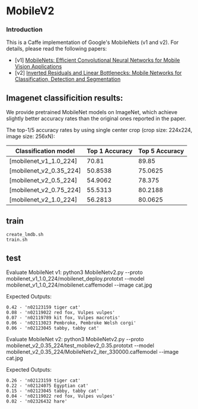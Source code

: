 
# MobileV2


### Introduction

This is a Caffe implementation of Google's MobileNets (v1 and v2). For details, please read the following papers:
- [v1] [MobileNets: Efficient Convolutional Neural Networks for Mobile Vision Applications](https://arxiv.org/abs/1704.04861)
- [v2] [Inverted Residuals and Linear Bottlenecks: Mobile Networks for Classification, Detection and Segmentation](https://arxiv.org/abs/1801.04381)


## Imagenet classificition results:
We provide pretrained MobileNet models on ImageNet, which achieve slightly better accuracy rates than the original ones reported in the paper. 

The top-1/5 accuracy rates by using single center crop (crop size: 224x224, image size: 256xN):


|Classification   model  | Top 1 Accuracy | Top 5 Accuracy |
|------------------------|----------------|----------------|
|[mobilenet_v1_1.0_224]  |    70.81       |     89.85      |
|[mobilenet_v2_0.35_224] |    50.8538     |     75.0625    |
|[mobilenet_v2_0.5_224]  |    54.9062     |     78.375     |
|[mobilenet_v2_0.75_224] |    55.5313     |     80.2188    |
|[mobilenet_v2_1.0_224]  |    56.2813     |     80.0625    |

## train
    create_lmdb.sh
	train.sh

## test

Evaluate MobileNet v1:
    python3 MobileNetv2.py --proto mobilenet_v1_1.0_224/mobilenet_deploy.prototxt --model mobilenet_v1_1.0_224/mobilenet.caffemodel --image cat.jpg 

Expected Outputs:

```
0.42 - 'n02123159 tiger cat'
0.08 - 'n02119022 red fox, Vulpes vulpes'
0.07 - 'n02119789 kit fox, Vulpes macrotis'
0.06 - 'n02113023 Pembroke, Pembroke Welsh corgi'
0.06 - 'n02123045 tabby, tabby cat'
```

Evaluate MobileNet v2:
    python3 MobileNetv2.py --proto mobilenet_v2_0.35_224/test_mobilev2_0.35.prototxt --model mobilenet_v2_0.35_224/MobileNetv2_iter_330000.caffemodel --image cat.jpg


Expected Outputs:

```
0.26 - 'n02123159 tiger cat'
0.22 - 'n02124075 Egyptian cat'
0.15 - 'n02123045 tabby, tabby cat'
0.04 - 'n02119022 red fox, Vulpes vulpes'
0.02 - 'n02326432 hare'
```


